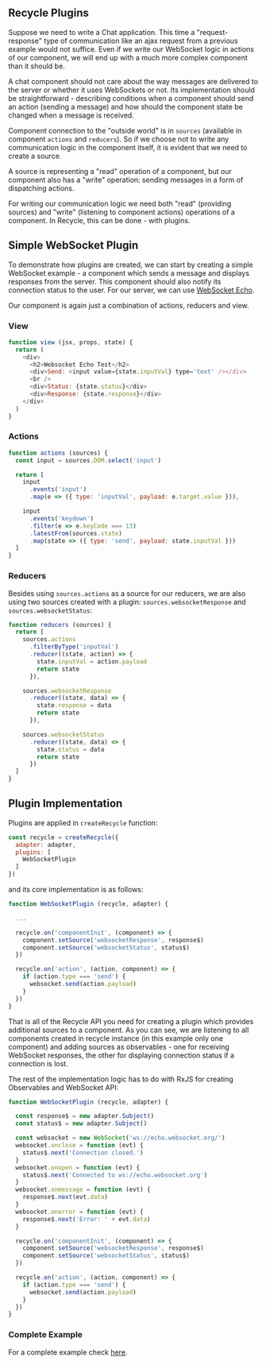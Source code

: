 ## Recycle Plugins
Suppose we need to write a Chat application. 
This time a "request-response" type of communication like an ajax request from a previous example would not suffice. 
Even if we write our WebSocket logic in actions of our component, 
we will end up with a much more complex component than it should be.

A chat component should not care about the way messages are delivered to the server 
or whether it uses WebSockets or not. 
Its implementation should be straightforward - describing conditions when a component should send an action 
(sending a message) and how should the component state be changed when a message is received.

Component connection to the "outside world" is in `sources` (available in component `actions` and `reducers`). 
So if we choose not to write any communication logic in the component itself, 
it is evident that we need to create a source. 

A source is representing a "read" operation of a component, 
but our component also has a "write" operation: sending messages in a form of dispatching actions.

For writing our communication logic we need both "read" (providing sources) 
and "write" (listening to component actions) operations of a component. 
In Recycle, this can be done - with plugins.

## Simple WebSocket Plugin
To demonstrate how plugins are created, 
we can start by creating a simple WebSocket example - a component which sends a message 
and displays responses from the server. 
This component should also notify its connection status to the user. 
For our server, we can use [WebSocket Echo](http://www.websocket.org/echo.html).

Our component is again just a combination of actions, reducers and view. 

### View
```javascript
function view (jsx, props, state) {
  return (
    <div>
      <h2>Websocket Echo Test</h2>
      <div>Send: <input value={state.inputVal} type='text' /></div>
      <br />
      <div>Status: {state.status}</div>
      <div>Response: {state.response}</div>
    </div>
  )
}
```

### Actions
```javascript
function actions (sources) {
  const input = sources.DOM.select('input')

  return [
    input
      .events('input')
      .map(e => ({ type: 'inputVal', payload: e.target.value })),

    input
      .events('keydown')
      .filter(e => e.keyCode === 13)
      .latestFrom(sources.state)
      .map(state => ({ type: 'send', payload: state.inputVal }))
  ]
}
```

### Reducers
Besides using `sources.actions` as a source for our reducers, 
we are also using two sources created with a plugin: `sources.websocketResponse` and `sources.websocketStatus`:

```javascript
function reducers (sources) {
  return [
    sources.actions
      .filterByType('inputVal')
      .reducer((state, action) => {
        state.inputVal = action.payload
        return state
      }),

    sources.websocketResponse
      .reducer((state, data) => {
        state.response = data
        return state
      }),

    sources.websocketStatus
      .reducer((state, data) => {
        state.status = data
        return state
      })
  ]
}
```
## Plugin Implementation

Plugins are applied in `createRecycle` function:

```javascript
const recycle = createRecycle({
  adapter: adapter,
  plugins: [
    WebSocketPlugin
  ]
})
``` 

 and its core implementation is as follows:

```javascript
function WebSocketPlugin (recycle, adapter) {

  ...

  recycle.on('componentInit', (component) => {
    component.setSource('websocketResponse', response$)
    component.setSource('websocketStatus', status$)
  })

  recycle.on('action', (action, component) => {
    if (action.type === 'send') {
      websocket.send(action.payload)
    }
  })
}
``` 

That is all of the Recycle API you need for creating a plugin which provides additional sources to a component. 
As you can see, we are listening to all components created in recycle instance (in this example only one component) and adding sources as observables - one for receiving WebSocket responses, 
the other for displaying connection status if a connection is lost. 

The rest of the implementation logic has to do with RxJS for creating Observables and WebSocket API:

```javascript
function WebSocketPlugin (recycle, adapter) {

  const response$ = new adapter.Subject()
  const status$ = new adapter.Subject()

  const websocket = new WebSocket('ws://echo.websocket.org/')
  websocket.onclose = function (evt) {
    status$.next('Connection closed.')
  }
  websocket.onopen = function (evt) {
    status$.next('Connected to ws://echo.websocket.org')
  }
  websocket.onmessage = function (evt) {
    response$.next(evt.data)
  }
  websocket.onerror = function (evt) {
    response$.next('Error: ' + evt.data)
  }

  recycle.on('componentInit', (component) => {
    component.setSource('websocketResponse', response$)
    component.setSource('websocketStatus', status$)
  })

  recycle.on('action', (action, component) => {
    if (action.type === 'send') {
      websocket.send(action.payload)
    }
  })
}
``` 

### Complete Example
For a complete example check [here](https://github.com/recyclejs/recycle/tree/master/examples/Websocket).
